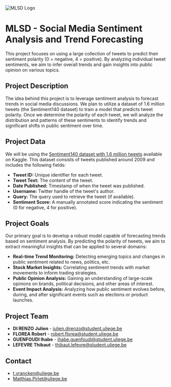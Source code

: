 ![MLSD Logo](logo.png)
# MLSD - Social Media Sentiment Analysis and Trend Forecasting

This project focuses on using a large collection of tweets to predict their sentiment polarity (0 = negative, 4 = positive). By analyzing individual tweet sentiments, we aim to infer overall trends and gain insights into public opinion on various topics.

## Project Description

The idea behind this project is to leverage sentiment analysis to forecast trends in social media discussions. We plan to utilize a dataset of 1.6 million tweets (the Sentiment140 dataset) to train a model that predicts tweet polarity. Once we determine the polarity of each tweet, we will analyze the distribution and patterns of these sentiments to identify trends and significant shifts in public sentiment over time.

## Project Data

We will be using the [Sentiment140 dataset with 1.6 million tweets](https://www.kaggle.com/kazanova/sentiment140) available on Kaggle. This dataset consists of tweets published around 2009 and includes the following fields:
- **Tweet ID:** Unique identifier for each tweet.
- **Tweet Text:** The content of the tweet.
- **Date Published:** Timestamp of when the tweet was published.
- **Username:** Twitter handle of the tweet's author.
- **Query:** The query used to retrieve the tweet (if available).
- **Sentiment Score:** A manually annotated score indicating the sentiment (0 for negative, 4 for positive).


## Project Goals

Our primary goal is to develop a robust model capable of forecasting trends based on sentiment analysis. By predicting the polarity of tweets, we aim to extract meaningful insights that can be applied to several domains:

- **Real-time Trend Monitoring:** Detecting emerging topics and changes in public sentiment related to news, politics, etc.
- **Stock Market Insights:** Correlating sentiment trends with market movements to inform trading strategies.
- **Public Opinion Analysis:** Gaining an understanding of large-scale opinions on brands, political decisions, and other areas of interest.
- **Event Impact Analysis:** Analyzing how public sentiment evolves before, during, and after significant events such as elections or product launches.

## Project Team

- **DI RENZO Julien** - [julien.direnzo@student.uliege.be](mailto:julien.direnzo@student.uliege.be)
- **FLOREA Robert** - [robert.florea@student.uliege.be](mailto:robert.florea@student.uliege.be)
- **GUENFOUDI Ihabe** - [ihabe.guenfoudi@student.uliege.be](mailto:ihabe.guenfoudi@student.uliege.be)
- **LEFEVRE Thibaut** - [thibaut.lefevre@student.uliege.be](mailto:thibaut.lefevre@student.uliege.be)

## Contact

- [t.vrancken@uliege.be](mailto:t.vrancken@uliege.be)
- [Matthias.Pirlet@uliege.be](mailto:Matthias.Pirlet@uliege.be)
